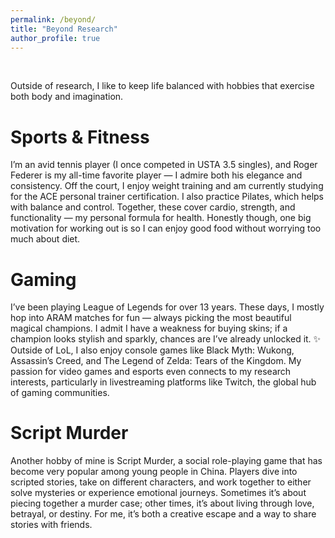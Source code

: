 ```yaml
---
permalink: /beyond/
title: "Beyond Research"
author_profile: true
---
```



<br>

Outside of research, I like to keep life balanced with hobbies that exercise both body and imagination.

Sports & Fitness
======
I’m an avid tennis player (I once competed in USTA 3.5 singles), and Roger Federer is my all-time favorite player — I admire both his elegance and consistency. Off the court, I enjoy weight training and am currently studying for the ACE personal trainer certification. I also practice Pilates, which helps with balance and control. Together, these cover cardio, strength, and functionality — my personal formula for health. Honestly though, one big motivation for working out is so I can enjoy good food without worrying too much about diet.

Gaming
======
I’ve been playing League of Legends for over 13 years. These days, I mostly hop into ARAM matches for fun — always picking the most beautiful magical champions. I admit I have a weakness for buying skins; if a champion looks stylish and sparkly, chances are I’ve already unlocked it. ✨ Outside of LoL, I also enjoy console games like Black Myth: Wukong, Assassin’s Creed, and The Legend of Zelda: Tears of the Kingdom. My passion for video games and esports even connects to my research interests, particularly in livestreaming platforms like Twitch, the global hub of gaming communities.

Script Murder
======
Another hobby of mine is Script Murder, a social role-playing game that has become very popular among young people in China. Players dive into scripted stories, take on different characters, and work together to either solve mysteries or experience emotional journeys. Sometimes it’s about piecing together a murder case; other times, it’s about living through love, betrayal, or destiny. For me, it’s both a creative escape and a way to share stories with friends.



